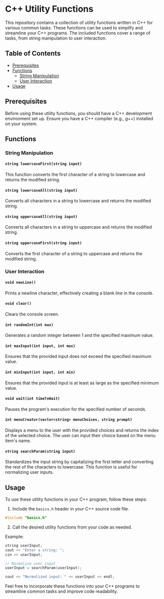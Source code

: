 # C++ Utility Functions

This repository contains a collection of utility functions written in C++ for various common tasks. These functions can be used to simplify and streamline your C++ programs. The included functions cover a range of tasks, from string manipulation to user interaction.

## Table of Contents

- [Prerequisites](#prerequisites)
- [Functions](#functions)
  - [String Manipulation](#string-manipulation)
  - [User Interaction](#user-interaction)
- [Usage](#usage)

## Prerequisites

Before using these utility functions, you should have a C++ development environment set up. Ensure you have a C++ compiler (e.g., g++) installed on your system.

## Functions

### String Manipulation

#### `string lowercaseFirst(string input)`

This function converts the first character of a string to lowercase and returns the modified string.

#### `string lowercaseAll(string input)`

Converts all characters in a string to lowercase and returns the modified string.

#### `string uppercaseAll(string input)`

Converts all characters in a string to uppercase and returns the modified string.

#### `string uppercaseFirst(string input)`

Converts the first character of a string to uppercase and returns the modified string.

### User Interaction

#### `void newLine()`

Prints a newline character, effectively creating a blank line in the console.

#### `void clear()`

Clears the console screen.

#### `int randomInt(int max)`

Generates a random integer between 1 and the specified maximum value.

#### `int maxInput(int input, int max)`

Ensures that the provided input does not exceed the specified maximum value.

#### `int minInput(int input, int min)`

Ensures that the provided input is at least as large as the specified minimum value.

#### `void wait(int timeToWait)`

Pauses the program's execution for the specified number of seconds.

#### `int menuCreator(vector<string> menuChoices, string prompt)`

Displays a menu to the user with the provided choices and returns the index of the selected choice. The user can input their choice based on the menu item's name.

#### `string searchParam(string input)`

Standardizes the input string by capitalizing the first letter and converting the rest of the characters to lowercase. This function is useful for normalizing user inputs.

## Usage

To use these utility functions in your C++ program, follow these steps:

1. Include the `basics.h` header in your C++ source code file.

```cpp
#include "basics.h"
```

2. Call the desired utility functions from your code as needed.

Example:

```cpp
string userInput;
cout << "Enter a string: ";
cin >> userInput;

// Normalize user input
userInput = searchParam(userInput);

cout << "Normalized input: " << userInput << endl;
```

Feel free to incorporate these functions into your C++ programs to streamline common tasks and improve code readability.
